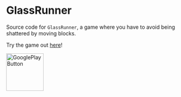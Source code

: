# GlassRunner
Source code for `GlassRunner`, a game where you have to avoid being shattered by moving blocks.

Try the game out [here](https://avivajpeyi.itch.io/glass-runner)!

<a href="https://play.google.com/store/apps/details?id=com.avivajpeyi.GlassRunner">
<img border="0" alt="GooglePlayButton" src="https://cdn.rawgit.com/steverichey/google-play-badge-svg/master/img/en_get.svg" width="100">
